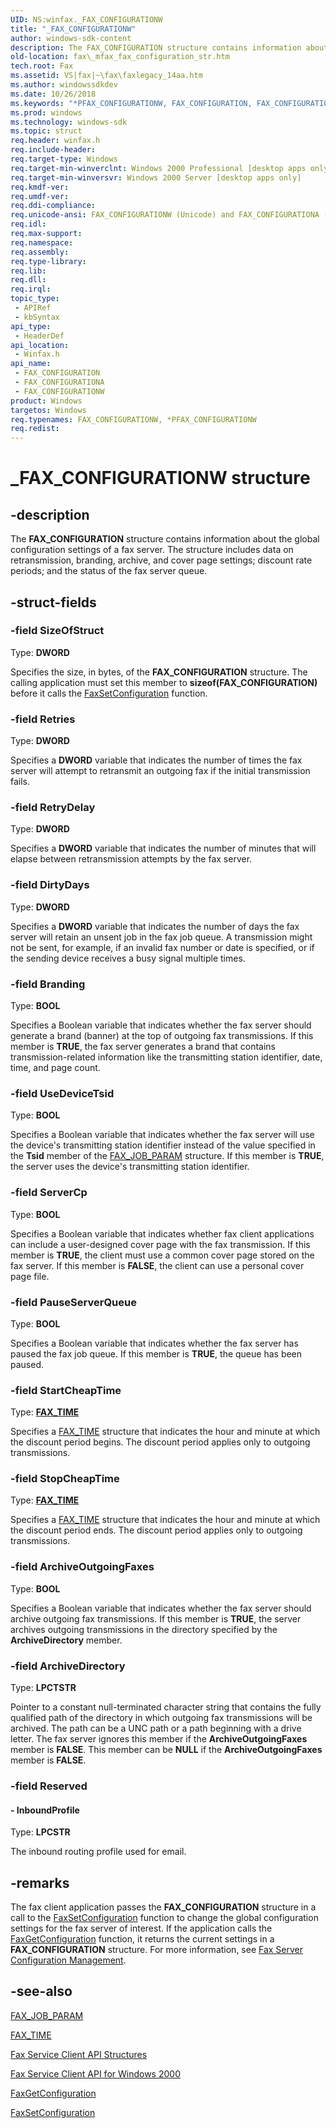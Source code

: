 ```yaml
---
UID: NS:winfax._FAX_CONFIGURATIONW
title: "_FAX_CONFIGURATIONW"
author: windows-sdk-content
description: The FAX_CONFIGURATION structure contains information about the global configuration settings of a fax server.
old-location: fax\_mfax_fax_configuration_str.htm
tech.root: Fax
ms.assetid: VS|fax|~\fax\faxlegacy_14aa.htm
ms.author: windowssdkdev
ms.date: 10/26/2018
ms.keywords: "*PFAX_CONFIGURATIONW, FAX_CONFIGURATION, FAX_CONFIGURATION structure [Fax Service], FAX_CONFIGURATIONA, FAX_CONFIGURATIONW, PFAX_CONFIGURATION, PFAX_CONFIGURATION structure pointer [Fax Service], _FAX_CONFIGURATIONW, _mfax_fax_configuration_str, fax._mfax_fax_configuration_str, winfax/FAX_CONFIGURATION, winfax/FAX_CONFIGURATIONA, winfax/FAX_CONFIGURATIONW, winfax/PFAX_CONFIGURATION"
ms.prod: windows
ms.technology: windows-sdk
ms.topic: struct
req.header: winfax.h
req.include-header: 
req.target-type: Windows
req.target-min-winverclnt: Windows 2000 Professional [desktop apps only]
req.target-min-winversvr: Windows 2000 Server [desktop apps only]
req.kmdf-ver: 
req.umdf-ver: 
req.ddi-compliance: 
req.unicode-ansi: FAX_CONFIGURATIONW (Unicode) and FAX_CONFIGURATIONA (ANSI)
req.idl: 
req.max-support: 
req.namespace: 
req.assembly: 
req.type-library: 
req.lib: 
req.dll: 
req.irql: 
topic_type:
 - APIRef
 - kbSyntax
api_type:
 - HeaderDef
api_location:
 - Winfax.h
api_name:
 - FAX_CONFIGURATION
 - FAX_CONFIGURATIONA
 - FAX_CONFIGURATIONW
product: Windows
targetos: Windows
req.typenames: FAX_CONFIGURATIONW, *PFAX_CONFIGURATIONW
req.redist: 
---
```


# _FAX_CONFIGURATIONW structure


## -description


The <b>FAX_CONFIGURATION</b> structure contains information about the global configuration settings of a fax server. The structure includes data on retransmission, branding, archive, and cover page settings; discount rate periods; and the status of the fax server queue.


## -struct-fields




### -field SizeOfStruct

Type: <b>DWORD</b>

Specifies the size, in bytes, of the <b>FAX_CONFIGURATION</b> structure. The calling application must set this member to <b>sizeof(FAX_CONFIGURATION)</b> before it calls the <a href="https://msdn.microsoft.com/en-us/library/ms692787(v=VS.85).aspx">FaxSetConfiguration</a> function.


### -field Retries

Type: <b>DWORD</b>

Specifies a <b>DWORD</b> variable that indicates the number of times the fax server will attempt to retransmit an outgoing fax if the initial transmission fails.


### -field RetryDelay

Type: <b>DWORD</b>

Specifies a <b>DWORD</b> variable that indicates the number of minutes that will elapse between retransmission attempts by the fax server.


### -field DirtyDays

Type: <b>DWORD</b>

Specifies a <b>DWORD</b> variable that indicates the number of days the fax server will retain an unsent job in the fax job queue. A transmission might not be sent, for example, if an invalid fax number or date is specified, or if the sending device receives a busy signal multiple times.


### -field Branding

Type: <b>BOOL</b>

Specifies a Boolean variable that indicates whether the fax server should generate a brand (banner) at the top of outgoing fax transmissions. If this member is <b>TRUE</b>, the fax server generates a brand that contains transmission-related information like the transmitting station identifier, date, time, and page count.


### -field UseDeviceTsid

Type: <b>BOOL</b>

Specifies a Boolean variable that indicates whether the fax server will use the device's transmitting station identifier instead of the value specified in the <b>Tsid</b> member of the <a href="https://msdn.microsoft.com/en-us/library/ms691278(v=VS.85).aspx">FAX_JOB_PARAM</a> structure. If this member is <b>TRUE</b>, the server uses the device's transmitting station identifier.


### -field ServerCp

Type: <b>BOOL</b>

Specifies a Boolean variable that indicates whether fax client applications can include a user-designed cover page with the fax transmission. If this member is <b>TRUE</b>, the client must use a common cover page stored on the fax server. If this member is <b>FALSE</b>, the client can use a personal cover page file.


### -field PauseServerQueue

Type: <b>BOOL</b>

Specifies a Boolean variable that indicates whether the fax server has paused the fax job queue. If this member is <b>TRUE</b>, the queue has been paused.


### -field StartCheapTime

Type: <b><a href="https://msdn.microsoft.com/en-us/library/ms691289(v=VS.85).aspx">FAX_TIME</a></b>

Specifies a <a href="https://msdn.microsoft.com/en-us/library/ms691289(v=VS.85).aspx">FAX_TIME</a> structure that indicates the hour and minute at which the discount period begins. The discount period applies only to outgoing transmissions.


### -field StopCheapTime

Type: <b><a href="https://msdn.microsoft.com/en-us/library/ms691289(v=VS.85).aspx">FAX_TIME</a></b>

Specifies a <a href="https://msdn.microsoft.com/en-us/library/ms691289(v=VS.85).aspx">FAX_TIME</a> structure that indicates the hour and minute at which the discount period ends. The discount period applies only to outgoing transmissions.


### -field ArchiveOutgoingFaxes

Type: <b>BOOL</b>

Specifies a Boolean variable that indicates whether the fax server should archive outgoing fax transmissions. If this member is <b>TRUE</b>, the server archives outgoing transmissions in the directory specified by the <b>ArchiveDirectory</b> member.


### -field ArchiveDirectory

Type: <b>LPCTSTR</b>

Pointer to a constant null-terminated character string that contains the fully qualified path of the directory in which outgoing fax transmissions will be archived. The path can be a UNC path or a path beginning with a drive letter. The fax server ignores this member if the <b>ArchiveOutgoingFaxes</b> member is <b>FALSE</b>. This member can be <b>NULL</b> if the <b>ArchiveOutgoingFaxes</b> member is <b>FALSE</b>.


### -field Reserved

 




#### - InboundProfile

Type: <b>LPCSTR</b>

The inbound routing profile used for email.


## -remarks



The fax client application passes the <b>FAX_CONFIGURATION</b> structure in a call to the <a href="https://msdn.microsoft.com/en-us/library/ms692787(v=VS.85).aspx">FaxSetConfiguration</a> function to change the global configuration settings for the fax server of interest. If the application calls the <a href="https://msdn.microsoft.com/en-us/library/ms692282(v=VS.85).aspx">FaxGetConfiguration</a> function, it returns the current settings in a <b>FAX_CONFIGURATION</b> structure. For more information, see <a href="https://msdn.microsoft.com/en-us/library/ms691849(v=VS.85).aspx">Fax Server Configuration Management</a>.




## -see-also




<a href="https://msdn.microsoft.com/en-us/library/ms691278(v=VS.85).aspx">FAX_JOB_PARAM</a>



<a href="https://msdn.microsoft.com/en-us/library/ms691289(v=VS.85).aspx">FAX_TIME</a>



<a href="https://msdn.microsoft.com/en-us/library/ms691952(v=VS.85).aspx">Fax Service Client API Structures</a>



<a href="https://msdn.microsoft.com/en-us/library/ms692829(v=VS.85).aspx">Fax Service Client API for Windows 2000</a>



<a href="https://msdn.microsoft.com/en-us/library/ms692282(v=VS.85).aspx">FaxGetConfiguration</a>



<a href="https://msdn.microsoft.com/en-us/library/ms692787(v=VS.85).aspx">FaxSetConfiguration</a>
 

 

